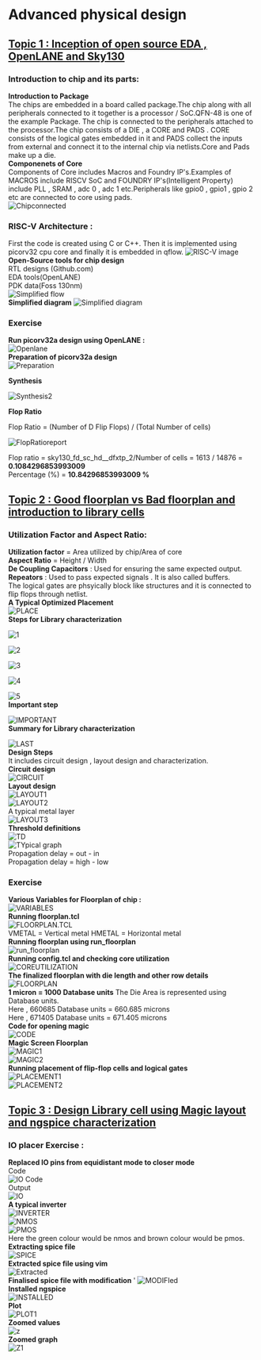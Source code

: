 # Advanced physical design
## <ins>Topic 1 : Inception of open source EDA , OpenLANE and Sky130</ins>
### Introduction to chip and its parts: 
**Introduction to Package**  
 The chips are embedded in a board called package.The chip along with all peripherals connected to it together is a processor / SoC.QFN-48 is one of the example Package.
The chip is connected to the peripherals attached to the processor.The chip consists of a DIE , a CORE and PADS . CORE consists of the logical gates embedded in it and PADS collect the inputs from external and connect it to the internal chip via netlists.Core and Pads make up a die.  
**Componenets of Core**  
Components of Core includes Macros and Foundry IP's.Examples of MACROS include RISCV SoC and FOUNDRY IP's(Intelligent Property) include PLL , SRAM , adc 0 , adc 1 etc.Peripherals like gpio0 , gpio1 , gpio 2 etc are connected to core using pads.  
![Chipconnected](<Screenshot 2025-01-29 201010.png>)
### RISC-V Architecture :
First the code is created using C or C++. Then it is implemented using picorv32 cpu core and finally it is embedded in qflow.
![RISC-V image](<Screenshot2 2025-01-29 205044.png>)
**Open-Source tools for chip design**  
RTL designs (Github.com)  
EDA tools(OpenLANE)  
PDK data(Foss 130nm)  
![Simplified flow](<Screenshot3 2025-01-29 210408.png>)  
**Simplified diagram**
![Simplified diagram](<Screenshot4 2025-01-29 210730.png>)  
### Exercise    
**Run picorv32a design using OpenLANE :**   
![Openlane](<Screenshotopen 2025-01-29 211519.png>)  
**Preparation of picorv32a design**  
![Preparation](<Screenshotprep 2025-01-29 212118.png>)  

**Synthesis**

![Synthesis2](<Screenshotsynt 2025-01-29 212800.png>)

**Flop Ratio**

Flop Ratio = (Number of D Flip Flops) / (Total Number of cells)  
  
![FlopRatioreport](<Screenshotflip 2025-01-29 213630.png>)  
   
   Flop ratio = sky130_fd_sc_hd__dfxtp_2/Number of cells = 1613 / 14876 = **0.1084296853993009**  
   Percentage (%) = **10.84296853993009 %**  
## <ins>Topic 2 : Good floorplan vs Bad floorplan and introduction to library cells</ins>   
### Utilization Factor and Aspect Ratio:  
**Utilization factor** = Area utilized by chip/Area of core   
**Aspect Ratio** = Height / Width   
**De Coupling Capacitors** : Used for ensuring the same expected output.  
**Repeators** : Used to pass expected signals . It is also called buffers.  
The logical gates are phsyically block like structures and it is connected to flip flops through netlist.  
**A Typical Optimized Placement**  
![PLACE](<Screenshottyp 2025-01-31 220024.png>)  
**Steps for Library characterization** 
  
![1](<Screenshot 12025-01-31 220258.png>)  
  
![2](<Screenshot2 2025-01-31 220409.png>)  
   
![3](<Screenshot3 2025-01-31 220446.png>)  
  
![4](<Screenshot4 2025-01-31 220553.png>)  
  
![5](<Screenshot5 2025-01-31 220640.png>)  
**Important step**  
  
![IMPORTANT](<Screenshotimportant 2025-01-31 211020.png>)  
**Summary for Library characterization**  
  
![LAST](<Screenshot l2025-01-31 220811.png>)  
**Design Steps**  
It includes circuit design , layout design and characterization.  
**Circuit design**  
![CIRCUIT](<Screenshotcircuit 2025-02-01 155412.png>)  
**Layout design**  
![LAYOUT1](<Screenshot j2025-02-01 155542.png>)   
![LAYOUT2](<Screenshotk 2025-02-01 155642.png>)  
A typical metal layer   
![LAYOUT3](<Screenshot l2025-02-01 155839.png>)  
**Threshold definitions**  
![TD](<Screenshot 2025-02-01 160401.png>)  
![TYpical graph](<Screenshot 2025-02-01 160510.png>)  
Propagation delay = out - in  
Propagation delay = high - low  

### Exercise   
**Various Variables for Floorplan of chip :**   
![VARIABLES](<Screenshotreadme 2025-01-30 211225.png>)  
**Running floorplan.tcl**  
![FLOORPLAN.TCL](<Screenshotflotcl 2025-01-30 211610.png>)  
VMETAL = Vertical metal
HMETAL = Horizontal metal  
**Running floorplan using run_floorplan**  
![run_floorplan](<Screenshotf1 2025-01-30 212811.png>)  
**Running config.tcl and checking core utilization**  
![COREUTILIZATION](<Screenshottcl 2025-01-30 214547.png>)  
**The finalized floorplan with die length and other row details**  
![FLOORPLAN](<Screenshotfloorplan 2025-01-30 215015.png>)  
**1 micron = 1000 Database units** 
The Die Area is represented using Database units.   
Here , 660685 Database units = 660.685 microns  
Here , 671405 Database units = 671.405 microns  
**Code for opening magic**  
![CODE](<Screenshot 2025-01-30 21594422.png>)  
**Magic Screen Floorplan**  
![MAGIC1](<Screenshotmagic1 2025-01-30 220141.png>)  
![MAGIC2](<Screenshomt 2025-01-30 220505.png>)  
**Running placement of flip-flop cells and logical gates**  
![PLACEMENT1](<Screenshotpla 2025-01-31 213730.png>)  
![PLACEMENT2](<Screenshotpla1 2025-01-31 214745.png>)   
  
  ## <ins>Topic 3 : Design Library cell using Magic layout and ngspice characterization</ins>  
  ### IO placer Exercise :  
  **Replaced IO pins from equidistant mode to closer mode**  
  Code  
  ![IO Code](<Screenshot g2025-02-01 162832.png>)  
  Output  
  ![IO](<Screenshotm 2025-02-01 162559.png>)  
  **A typical inverter**  
  ![INVERTER](image.png)  
  ![NMOS](<Screenshot 2025-02-01 174834.png>)   
  ![PMOS](<Screenshot 2025-02-01 174948.png>)  
  Here the green colour would be nmos and brown colour would be pmos.  
  **Extracting spice file**  
  ![SPICE](<Screenshot 2025-02-01 180023.png>)   
  **Extracted spice file using vim**  
  ![Extracted](<Screenshot 2025-02-01 180249.png>)  
  **Finalised spice file with modification**  '
  ![MODIFIed](<Screenshot 2025-02-01 184938.png>)  
  **Installed ngspice**  
  ![INSTALLED](<Screenshot 2025-02-01 185301.png>)  
  **Plot**  
  ![PLOT1](<Screenshot 2025-02-01 190942.png>)  
  **Zoomed values**  
  ![z](<Screenshot 2025-02-01 191558.png>)  
  **Zoomed graph**  
  ![Z1](<Screenshot 2025-02-01 191657.png>)




